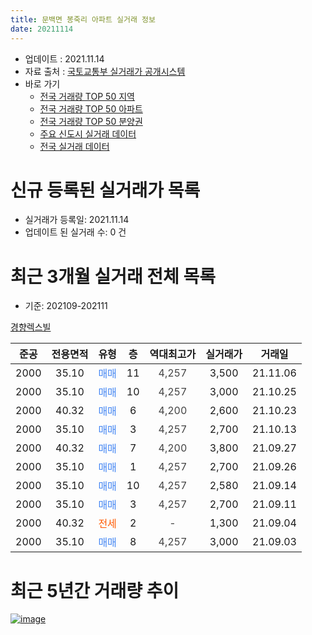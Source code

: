 ```yaml
---
title: 문백면 봉죽리 아파트 실거래 정보
date: 20211114
---
```


* 업데이트 : 2021.11.14
* 자료 출처 : [국토교통부 실거래가 공개시스템](http://rt.molit.go.kr)
* 바로 가기
    * [전국 거래량 TOP 50 지역](https://apt-info.github.io/apt-trade-info/tr)
    * [전국 거래량 TOP 50 아파트](https://apt-info.github.io/apt-trade-info/ta)
    * [전국 거래량 TOP 50 분양권](https://apt-info.github.io/apt-trade-info/tb)
    * [주요 신도시 실거래 데이터](https://apt-info.github.io/apt-trade-info/newtown)
    * [전국 실거래 데이터](https://apt-info.github.io/apt-trade-info/all)



<script async src="https://pagead2.googlesyndication.com/pagead/js/adsbygoogle.js"></script>
<!-- 기본광고 -->
<ins class="adsbygoogle"
     style="display:block"
     data-ad-client="ca-pub-1142216861245946"
     data-ad-slot="4805727019"
     data-ad-format="auto"
     data-full-width-responsive="true"></ins>
<script>
     (adsbygoogle = window.adsbygoogle || []).push({});
</script>


# 신규 등록된 실거래가 목록

* 실거래가 등록일: 2021.11.14
* 업데이트 된 실거래 수: 0 건




<script async src="https://pagead2.googlesyndication.com/pagead/js/adsbygoogle.js"></script>
<!-- 기본광고 -->
<ins class="adsbygoogle"
     style="display:block"
     data-ad-client="ca-pub-1142216861245946"
     data-ad-slot="4805727019"
     data-ad-format="auto"
     data-full-width-responsive="true"></ins>
<script>
     (adsbygoogle = window.adsbygoogle || []).push({});
</script>


# 최근 3개월 실거래 전체 목록
* 기준: 202109-202111


[경향렉스빌](https://search.naver.com/search.naver?query=%EA%B2%BD%ED%96%A5%EB%A0%89%EC%8A%A4%EB%B9%8C)

|준공|전용면적|유형|층|역대최고가|실거래가|거래일|
|:---:|:---:|:---:|:---:|:---:|:---:|:---:|
|2000|35.10|<span style="color:#4285F3">매매</span>|11|<span style="color:#444444">4,257</span>|3,500|21.11.06|
|2000|35.10|<span style="color:#4285F3">매매</span>|10|<span style="color:#444444">4,257</span>|3,000|21.10.25|
|2000|40.32|<span style="color:#4285F3">매매</span>|6|<span style="color:#444444">4,200</span>|2,600|21.10.23|
|2000|35.10|<span style="color:#4285F3">매매</span>|3|<span style="color:#444444">4,257</span>|2,700|21.10.13|
|2000|40.32|<span style="color:#4285F3">매매</span>|7|<span style="color:#444444">4,200</span>|3,800|21.09.27|
|2000|35.10|<span style="color:#4285F3">매매</span>|1|<span style="color:#444444">4,257</span>|2,700|21.09.26|
|2000|35.10|<span style="color:#4285F3">매매</span>|10|<span style="color:#444444">4,257</span>|2,580|21.09.14|
|2000|35.10|<span style="color:#4285F3">매매</span>|3|<span style="color:#444444">4,257</span>|2,700|21.09.11|
|2000|40.32|<span style="color:#FF5A00">전세</span>|2|<span style="color:#444444">-</span>|1,300|21.09.04|
|2000|35.10|<span style="color:#4285F3">매매</span>|8|<span style="color:#444444">4,257</span>|3,000|21.09.03|



<script async src="https://pagead2.googlesyndication.com/pagead/js/adsbygoogle.js"></script>
<!-- 기본광고 -->
<ins class="adsbygoogle"
     style="display:block"
     data-ad-client="ca-pub-1142216861245946"
     data-ad-slot="4805727019"
     data-ad-format="auto"
     data-full-width-responsive="true"></ins>
<script>
     (adsbygoogle = window.adsbygoogle || []).push({});
</script>


# 최근 5년간 거래량 추이


<div style="width:100%;">
    <canvas id="deal_progress" height="200"></canvas>
</div>

<script>
new Chart(document.getElementById("deal_progress"), {
    type: 'line',
    data: {
        labels: ['16.02','16.03','16.04','16.05','16.06','16.07','16.08','16.09','16.10','16.11','17.01','17.02','17.03','17.04','17.05','17.06','17.08','17.09','17.11','17.12','18.01','18.02','18.03','18.04','18.05','18.06','18.07','18.08','18.09','18.10','18.11','18.12','19.01','19.02','19.03','19.04','19.05','19.06','19.07','19.08','19.09','19.10','19.12','20.02','20.03','20.04','20.05','20.06','20.07','20.11','20.12','21.01','21.02','21.03','21.04','21.05','21.06','21.07','21.08','21.09','21.10','21.11'],
        datasets: [{
            label: '매매/분양권',
            data: [0,1,1,3,2,1,0,2,1,1,1,0,0,0,1,3,1,1,2,1,18,1,2,0,6,1,1,1,1,3,3,1,1,1,0,2,2,1,0,0,0,2,1,0,1,1,1,1,1,1,3,2,2,1,2,2,0,2,1,5,3,1],
            borderColor: "rgba(66, 133, 243, 1)",
            backgroundColor: "rgba(66, 133, 243, 0.05)",
            borderWidth: 1,
            pointRadius: 0,
            fill: false,
            lineTension: 0
        },{
            label: '전/월세',
            data: [1,0,3,3,1,2,1,2,1,0,1,1,1,1,1,2,0,0,1,1,0,2,1,1,0,0,1,0,1,1,0,3,0,0,2,2,1,0,1,1,1,1,0,2,0,0,1,3,0,0,0,0,0,2,1,0,1,0,0,1,0,0],
            borderColor: "rgba(255, 90, 0, 1)",
            backgroundColor: "rgba(255, 90, 0, 0.05)",
            borderWidth: 1,
            pointRadius: 0,
            fill: false,
            lineTension: 0
        },{
            label: '합계',
            data: [1,1,4,6,3,3,1,4,2,1,2,1,1,1,2,5,1,1,3,2,18,3,3,1,6,1,2,1,2,4,3,4,1,1,2,4,3,1,1,1,1,3,1,2,1,1,2,4,1,1,3,2,2,3,3,2,1,2,1,6,3,1],
            borderColor: "rgba(0, 0, 0, 1)",
            backgroundColor: "rgba(0, 0, 0, 0.03)",
            borderWidth: 0.1,
            pointRadius: 0,
            fill: true,
            lineTension: 0
        }
        ]
    },
    options: {
        responsive: true,
        title: {
            display: false
        },
        tooltips: {
            mode: 'index',
            intersect: false
        },
        hover: {
            mode: 'nearest',
            intersect: true
        },
        scales: {
            xAxes: [{
                display: true,
                scaleLabel: {
                    display: true,
                    labelString: '년/월'
                }
            }],
            yAxes: [{
                display: true,
                ticks: {
                    suggestedMin: 0,
                },
                scaleLabel: {
                    display: true,
                    labelString: '실거래 수'
                }
            }]
        }
    }
});

</script>


[![image](https://apt-info.github.io/images/2020-01-03-apt-trade-info/1024x500.png)](https://play.google.com/store/apps/details?id=com.aptinfo.apttradeinfo)

